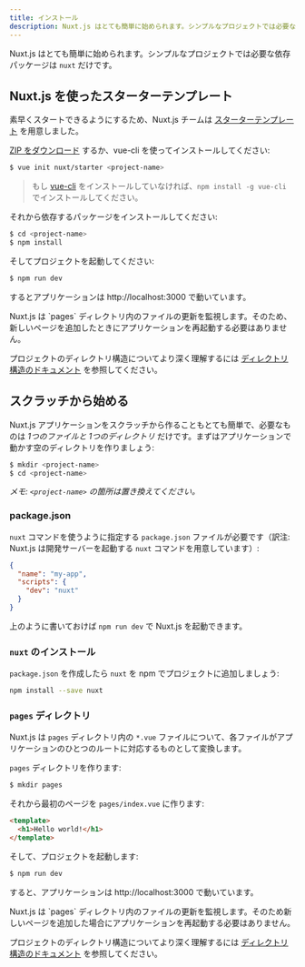 ```yaml
---
title: インストール
description: Nuxt.js はとても簡単に始められます。シンプルなプロジェクトでは必要な依存パッケージは `nuxt` だけです。
---
```


Nuxt.js はとても簡単に始められます。シンプルなプロジェクトでは必要な依存パッケージは `nuxt` だけです。

## Nuxt.js を使ったスターターテンプレート

素早くスタートできるようにするため、Nuxt.js チームは [スターターテンプレート](https://github.com/nuxt/starter) を用意しました。

[ZIP をダウンロード](https://github.com/nuxt/starter/archive/source.zip) するか、vue-cli を使ってインストールしてください:

```bash
$ vue init nuxt/starter <project-name>
```

> もし [vue-cli](https://github.com/vuejs/vue-cli) をインストールしていなければ、`npm install -g vue-cli` でインストールしてください。

それから依存するパッケージをインストールしてください:

```bash
$ cd <project-name>
$ npm install
```

そしてプロジェクトを起動してください:

```bash
$ npm run dev
```

するとアプリケーションは http://localhost:3000 で動いています。

<p class="Alert">Nuxt.js は `pages` ディレクトリ内のファイルの更新を監視します。そのため、新しいページを追加したときにアプリケーションを再起動する必要はありません。</p>

プロジェクトのディレクトリ構造についてより深く理解するには [ディレクトリ構造のドキュメント](/guide/directory-structure) を参照してください。

## スクラッチから始める

Nuxt.js アプリケーションをスクラッチから作ることもとても簡単で、必要なものは *1つのファイルと 1つのディレクトリ* だけです。まずはアプリケーションで動かす空のディレクトリを作りましょう:

```bash
$ mkdir <project-name>
$ cd <project-name>
```

*メモ: `<project-name>` の箇所は置き換えてください。*

### package.json

`nuxt` コマンドを使うように指定する `package.json` ファイルが必要です（訳注: Nuxt.js は開発サーバーを起動する `nuxt` コマンドを用意しています）:

```json
{
  "name": "my-app",
  "scripts": {
    "dev": "nuxt"
  }
}
```

上のように書いておけば `npm run dev` で Nuxt.js を起動できます。

### `nuxt` のインストール

`package.json` を作成したら `nuxt` を npm でプロジェクトに追加しましょう:

```bash
npm install --save nuxt
```

### `pages` ディレクトリ

Nuxt.js は `pages` ディレクトリ内の `*.vue` ファイルについて、各ファイルがアプリケーションのひとつのルートに対応するものとして変換します。

`pages` ディレクトリを作ります:

```bash
$ mkdir pages
```

それから最初のページを `pages/index.vue` に作ります:

```html
<template>
  <h1>Hello world!</h1>
</template>
```

そして、プロジェクトを起動します:

```bash
$ npm run dev
```

すると、アプリケーションは http://localhost:3000 で動いています。

<p class="Alert">Nuxt.js は `pages` ディレクトリ内のファイルの更新を監視します。そのため新しいページを追加した場合にアプリケーションを再起動する必要はありません。</p>

プロジェクトのディレクトリ構造についてより深く理解するには [ディレクトリ構造のドキュメント](/guide/directory-structure) を参照してください。
